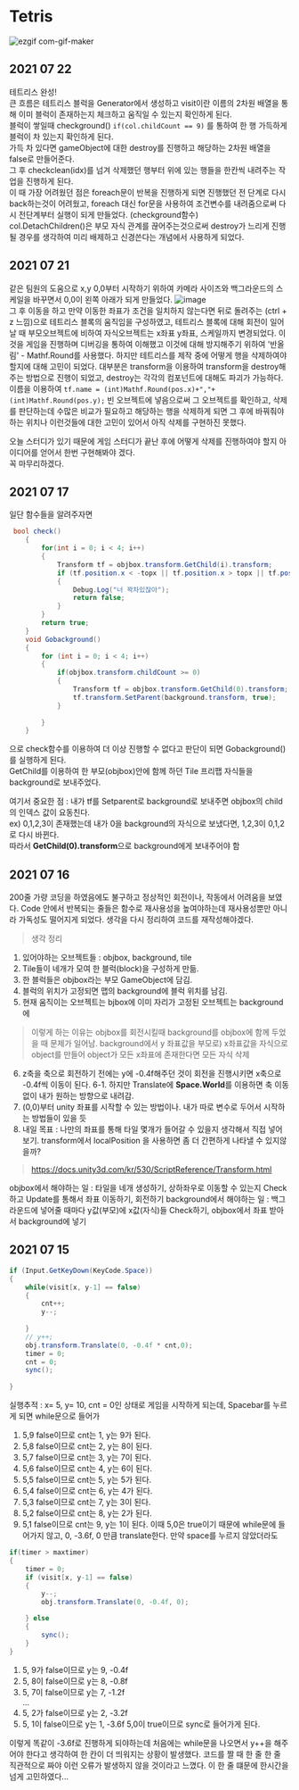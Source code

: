 # Tetris

![ezgif com-gif-maker](https://user-images.githubusercontent.com/22047551/127613776-e817d925-684d-4ab6-80fb-ec2f5fc71206.gif)

## 2021 07 22
테트리스 완성!  
큰 흐름은 테트리스 블럭을 Generator에서 생성하고 visit이란 이름의 2차원 배열을 통해 이미 블럭이 존재하는지 체크하고 움직일 수 있는지 확인하게 된다.  
블럭이 쌓일때 checkground() `if(col.childCount == 9)` 를 통하여 한 행 가득하게 블럭이 차 있는지 확인하게 된다.  
가득 차 있다면 gameObject에 대한 destroy를 진행하고 해당하는 2차원 배열을 false로 만들어준다.  
그 후 checkclean(idx)를 넘겨 삭제했던 행부터 위에 있는 행들을 한칸씩 내려주는 작업을 진행하게 된다.  
이 때 가장 어려웠던 점은 foreach문이 반복을 진행하게 되면 진행했던 전 단계로 다시 back하는것이 어려웠고, foreach 대신 for문을 사용하여 조건변수를 내려줌으로써 다시 전단계부터 실행이 되게 만들었다. (checkground함수)  
col.DetachChildren()은 부모 자식 관계를 끊어주는것으로써 destroy가 느리게 진행 될 경우를 생각하여 미리 배제하고 신경쓴다는 개념에서 사용하게 되었다.

## 2021 07 21

같은 팀원의 도움으로 x,y 0,0부터 시작하기 위하여 카메라 사이즈와 백그라운드의 스케일을 바꾸면서 0,0이 왼쪽 아래가 되게 만들었다.
![image](https://user-images.githubusercontent.com/22047551/126459626-2cece7a1-dfd6-4bc2-9972-e884ac8c7e99.png)  
그 후 이동을 하고 만약 이동한 좌표가 조건을 일치하지 않는다면 뒤로 돌려주는 (ctrl + z 느낌)으로 테트리스 블록의 움직임을 구성하였고, 테트리스 블록에 대해 회전이 일어날 때 부모오브젝트에 비하여 자식오브젝트는 x좌표 y좌표, 스케일까지 변경되었다. 이것을 게임을 진행하며 디버깅을 통하여 이해했고 이것에 대해 방지해주기 위하여 '반올림' - Mathf.Round를 사용했다. 
하지만 테트리스를 제작 중에 어떻게 행을 삭제하여야 할지에 대해 고민이 되었다. 대부분은 transform을 이용하여 transform을 destroy해주는 방법으로 진행이 되었고, destroy는 각각의 컴포넌트에 대해도 파괴가 가능하다. 이름을 이용하여 `tf.name = (int)Mathf.Round(pos.x)+","+(int)Mathf.Round(pos.y);` 빈 오브젝트에 넣음으로써 그 오브젝트를 확인하고, 삭제를 판단하는데 수많은 비교가 필요하고 해당하는 행을 삭제하게 되면 그 후에 바꿔줘야하는 위치나 이런것들에 대한 고민이 있어서 아직 삭제를 구현하진 못했다.

오늘 스터디가 있기 때문에 게임 스터디가 끝난 후에 어떻게 삭제를 진행하여야 할지 아이디어를 얻어서 한번 구현해봐야 겠다.  
꼭 마무리하겠다.

## 2021 07 17
일단  함수들을 알려주자면

```CS
 bool check()
    {
        for(int i = 0; i < 4; i++)
        {
            Transform tf = objbox.transform.GetChild(i).transform;
            if (tf.position.x < -topx || tf.position.x > topx || tf.position.y < -topy)
            {
                Debug.Log("너 꽉차있잖아");
                return false;
            }
        }
        return true;
    }
    void Gobackground()
    {
        for (int i = 0; i < 4; i++)
        {
            if(objbox.transform.childCount >= 0)
            {
                Transform tf = objbox.transform.GetChild(0).transform;
                tf.transform.SetParent(background.transform, true);
            }
            
        }
    }
```
으로 check함수를 이용하여 더 이상 진행할 수 없다고 판단이 되면 Gobackground()를 실행하게 된다.  
GetChild를 이용하여 한 부모(objbox)안에 함께 하던 Tile 프리팹 자식들을 background로 보내주었다.   
  
여기서 중요한 점 : 내가 tf를 Setparent로 background로 보내주면 objbox의 child의 인덱스 값이 요동친다.  
ex) 0,1,2,3이 존재했는데 내가 0을 background의 자식으로 보냈다면, 1,2,3이 0,1,2로 다시 바뀐다.  
따라서 **GetChild(0).transform**으로 background에게 보내주어야 함



## 2021 07 16
200줄 가량 코딩을 하였음에도 불구하고 정상적인 회전이나, 작동에서 어려움을 보였다. Code 안에서 반복되는 줄들은 함수로 재사용성을 높여야하는데 재사용성뿐만 아니라 가독성도 떨어지게 되었다.
생각을 다시 정리하여 코드를 재작성해야겠다. 
> 생각 정리
1. 있어야하는 오브젝트들 : objbox, background, tile
2. Tile들이 네개가 모여 한 블럭(block)을 구성하게 만듦.
3. 한 블럭들은 objbox라는 부모 GameObject에 담김.
4. 블럭의 위치가 고정되면 맵의 background에 블럭 위치를 남김.
5. 현재 움직이는 오브젝트는 bjbox에 이미 자리가 고정된 오브젝트는 background에
> 이렇게 하는 이유는 objbox를 회전시킬때 background를 objbox에 함께 두었을 때 문제가 일어남.
> background에서 y 좌표값을 부모로) x좌표값을 자식으로 object를 만들어 object가 모든 x좌표에 존재한다면 모든 자식 삭제
6. z축을 축으로 회전하기 전에는 y에 -0.4f해주던 것이 회전을 진행시키면 x축으로 -0.4f씩 이동이 된다.
6-1. 하지만 Translate에 **Space.World**를 이용하면 축 이동 없이 내가 원하는 방향으로 내려감.
7. (0,0)부터 unity 좌표를 시작할 수 있는 방법이나. 내가 따로 변수로 두어서 시작하는 방법들이 있을 듯
8. 내일 목표 : 나만의 좌표를 통해 타일 몇개가 들어갈 수 있을지 생각해서 직접 넣어보기. transform에서 localPosition 을 사용하면 좀 더 간편하게 나타낼 수 있지않을까?
> https://docs.unity3d.com/kr/530/ScriptReference/Transform.html

objbox에서 해야하는 일 : 타일을 네개 생성하기, 상하좌우로 이동할 수 있는지 Check하고 Update를 통해서 좌표 이동하기, 회전하기
background에서 해야하는 일 : 백그라운드에 넣어줄 때마다 y값(부모)에 x값(자식)들 Check하기, objbox에서 좌표 받아서 background에 넣기


## 2021 07 15

```CS
if (Input.GetKeyDown(KeyCode.Space))
{
    while(visit[x, y-1] == false)
    {
        cnt++;
        y--;
        
    }
    // y++;
    obj.transform.Translate(0, -0.4f * cnt,0);
    timer = 0;
    cnt = 0;
    sync();
    
}
```
실행추적 :
x= 5, y= 10, cnt = 0인 상태로 게임을 시작하게 되는데, Spacebar를 누르게 되면 while문으로 들어가 
1) 5,9 false이므로 cnt는 1, y는 9가 된다.
2) 5,8 false이므로 cnt는 2, y는 8이 된다.
3) 5,7 false이므로 cnt는 3, y는 7이 된다.
4) 5,6 false이므로 cnt는 4, y는 6이 된다.
5) 5,5 false이므로 cnt는 5, y는 5가 된다.
6) 5,4 false이므로 cnt는 6, y는 4가 된다.
7) 5,3 false이므로 cnt는 7, y는 3이 된다.
8) 5,2 false이므로 cnt는 8, y는 2가 된다.
9) 5,1 false이므로 cnt는 9, y는 1이 된다.
이때 5,0은 true이기 때문에 while문에 들어가지 않고, 0, -3.6f, 0 만큼 translate한다.
만약 space를 누르지 않았더라도

```CS
if(timer > maxtimer)
{
    timer = 0;
    if (visit[x, y-1] == false)
    {
        y--;
        obj.transform.Translate(0, -0.4f, 0);

    } else
    {
        sync();
    }
}
```
1) 5, 9가 false이므로 y는 9, -0.4f
2) 5, 8이 false이므로 y는 8, -0.8f
3) 5, 7이 false이므로 y는 7, -1.2f  
...
8) 5, 2가 false이므로 y는 2, -3.2f
9) 5, 1이 false이므로 y는 1, -3.6f
5,0이 true이므로 sync로 들어가게 된다.

이렇게 똑같이 -3.6f로 진행하게 되야하는데 처음에는 while문을 나오면서 y++을 해주어야 한다고 생각하여 한 칸이 더 띄워지는 상황이 발생했다. 
코드를 짤 때 한 줄 한 줄 직관적으로 짜야 이런 오류가 발생하지 않을 것이라고 느꼈다. 이 한 줄 떄문에 한시간을 넘게 고민하였다... 
